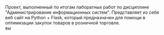 Проект, выполненный по итогам лаборатных работ по дисциплине "Администрирование информационных систем". Представляет из себя веб сайт на Python + Flask, который предназначен для помощи в оптимизации закупок товаров в розничной торговле.  
вы
